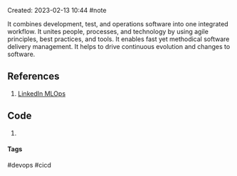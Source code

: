 Created: 2023-02-13 10:44
#note

It combines development, test, and operations software into one integrated workflow. It unites people, processes, and technology by using agile principles, best practices, and tools.
It enables fast yet methodical software delivery management.
It helps to drive continuous evolution and changes to software.

## References
1. [LinkedIn MLOps](https://www.linkedin.com/learning/mlops-essentials-model-development-and-integration/what-is-devops?autoSkip=true&autoplay=true&resume=false)

## Code
1. 

#### Tags
#devops #cicd